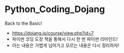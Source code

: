 # Python_Coding_Dojang
Back to the Basic!

* https://dojang.io/course/view.php?id=7
* 파이썬 코딩 도장 책을 통해서 다시 한 번 파이썬 리마인드!
* 아는 내용은 가볍게 넘어가고 모르는 내용은 다시 정리하자!
